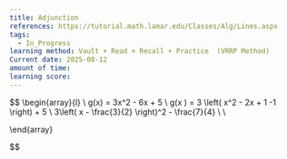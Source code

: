 ```yaml
---
title: Adjunction
references: https://tutorial.math.lamar.edu/Classes/Alg/Lines.aspx
tags:
  - In_Progress
learning method: Vault + Read + Recall + Practice  (VRRP Method)
Current date: 2025-08-12
amount of time: 
learning score:
---
```


$$
\begin{array}{l}  \\
g(x)  = 3x^2 - 6x      + 5    \\
g(x )   =  3 \left( x^2 - 2x + 1 -1 \right) +  5   \\
3\left( x - \frac{3}{2} \right)^2    - \frac{7}{4}   \\
  \\

\end{array}

$$